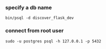### specify a db name
```
bin/psql -d discover_flask_dev
```

### connect from root user
```
sudo -u postgres psql -h 127.0.0.1 -p 5432
```

